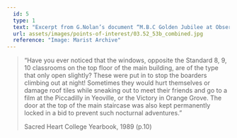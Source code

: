 ```yaml
---
  id: 5
  type: 1
  text: "Excerpt from G.Nolan’s document “M.B.C Golden Jubilee at Observatory”. This document reads like a post-dinner speech and was likely written for the 1974 Golden Jubilee Dinner. For the occasion, the Carlton Hotel Ballroom was decorated in blue and gold. Nolan was O’Leary House Captain in 1928."
  url: assets/images/points-of-interest/03.52_53b_combined.jpg
  reference: "Image: Marist Archive"
---
```

> “Have you ever noticed that the windows, opposite the Standard 8, 9, 10 classrooms on the top floor of the main building, are of the type that only open slightly? These were put in to stop the boarders climbing out at night! Sometimes they would hurt themselves or damage roof tiles while sneaking out to meet their friends and go to a film at the Piccadilly in Yeoville, or the Victory in Orange Grove. The door at the top of the main staircase was also kept permanently locked in a bid to prevent such nocturnal adventures.”
> 
> <footer>Sacred Heart College Yearbook, 1989 (p.10)</footer>
        